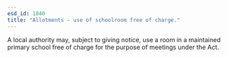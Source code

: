 ```yaml
---
esd_id: 1840
title: "Allotments - use of schoolroom free of charge."
---
```


A local authority may, subject  to giving notice, use a room in a maintained primary school free of charge for the purpose of meetings under the Act.

